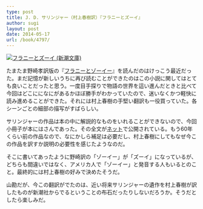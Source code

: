 ```yaml
---
type: post
title: J. D. サリンジャー（村上春樹訳）『フラニーとズーイ』
author: sugi
layout: post
date: 2014-05-17
url: /book/4797/
---
```

<a href="http://www.amazon.co.jp/exec/obidos/ASIN/4102057048/chezsugi-22/ref=nosim/" onclick="_gaq.push(['_trackEvent', 'outbound-article', 'http://www.amazon.co.jp/exec/obidos/ASIN/4102057048/chezsugi-22/ref=nosim/', '']);" name="amazletlink" target="_blank"><img src="http://i1.wp.com/ecx.images-amazon.com/images/I/41itG%2BoBozL._SL160_.jpg?w=660" alt="フラニーとズーイ (新潮文庫)" class="alignleft"  data-recalc-dims="1" /></a>

たまたま野崎孝訳版の『<a href="http://asharpminor.com/book/3093/" onclick="_gaq.push(['_trackEvent', 'outbound-article', 'http://asharpminor.com/book/3093/', 'フラニーとゾーイー']);" title="サリンジャー（野崎孝訳）『フラニーとゾーイ』">フラニーとゾーイー</a>』を読んだのはけっこう最近だった。まだ記憶が新しいうちに再び読むことができたのはこの小説に関してはとても良いことだったと思う。一度目手探りで物語の世界を這い進んだときと比べて今回はどこにになにがあるかほぼ勝手がわかっていたので、迷いなくかつ軽快に読み進めることができた。それには村上春樹の手堅い翻訳も一役買っていた。各シーンごとの細部の描写がすばらしい。

サリンジャーの作品は本の中に解説的なものをいれることができないので、今回小冊子が本にはさんであった。その全文が<a href="http://www.shinchosha.co.jp/fz/" onclick="_gaq.push(['_trackEvent', 'outbound-article', 'http://www.shinchosha.co.jp/fz/', 'ネット']);" title="『フラニーとズーイ』J.D.サリンジャー　村上春樹 訳｜新潮社" target="_blank">ネット</a>で公開されている。もう60年くらい前の作品なので、なにかしら補足は必要だし、村上春樹にしてもなぜ今この作品を訳すか説明の必要性を感じたようなのだ。

そこに書いてあったように野崎訳の「ゾーイー」が「ズーイ」になっているが、どちらも間違いではなく、アメリカ人で「ゾーイー」と発音する人もいるとのこと。最終的には村上春樹の好みで決めたそうだ。

山勘だが、今この翻訳がでたのは、近い将来サリンジャーの遺作を村上春樹が訳したものが新潮社からでるということの布石だったりしないだろうか。そうだとしたら楽しみだ。